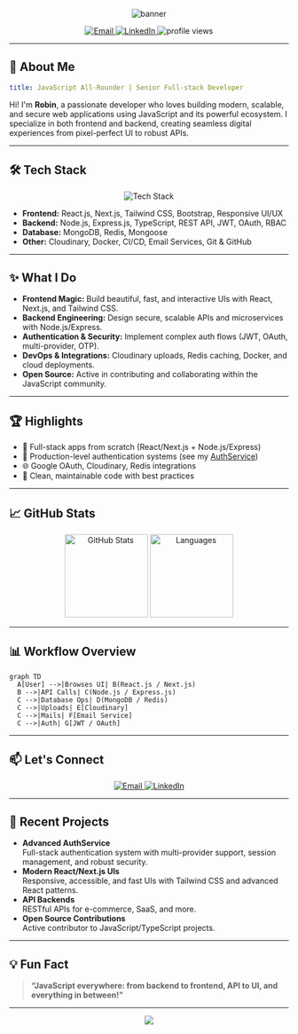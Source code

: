 <!-- Profile Banner -->
<p align="center">
  <img src="https://capsule-render.vercel.app/api?type=waving&color=gradient&height=200&section=header&text=Hi,%20I'm%20Robin%20👋&fontSize=48&fontAlignY=40&desc=JavaScript%20All-Rounder%20Developer&descAlignY=60&animation=twinkling" alt="banner"/>
</p>

<p align="center">
  <a href="mailto:your.email@example.com">
    <img src="https://img.shields.io/badge/Email-Contact-informational?style=flat-square&logo=gmail&logoColor=white&color=EA4335" alt="Email"/>
  </a>
  <a href="https://linkedin.com/in/your-linkedin">
    <img src="https://img.shields.io/badge/LinkedIn-Connect-blue?style=flat-square&logo=linkedin" alt="LinkedIn"/>
  </a>
  <img src="https://komarev.com/ghpvc/?username=jsdev-robin&label=Profile%20views&color=0e75b6&style=flat-square" alt="profile views"/>
</p>

---

## 🚀 About Me

```yaml
title: JavaScript All-Rounder | Senior Full-stack Developer
```
Hi! I'm <b>Robin</b>, a passionate developer who loves building modern, scalable, and secure web applications using JavaScript and its powerful ecosystem. I specialize in both frontend and backend, creating seamless digital experiences from pixel-perfect UI to robust APIs.

---

## 🛠️ Tech Stack

<p align="center">
  <img src="https://skillicons.dev/icons?i=js,ts,react,nextjs,nodejs,express,tailwind,mongodb,redis,html,css,bootstrap,git,github,docker" alt="Tech Stack" />
</p>

- **Frontend:** React.js, Next.js, Tailwind CSS, Bootstrap, Responsive UI/UX
- **Backend:** Node.js, Express.js, TypeScript, REST API, JWT, OAuth, RBAC
- **Database:** MongoDB, Redis, Mongoose
- **Other:** Cloudinary, Docker, CI/CD, Email Services, Git & GitHub

---

## ✨ What I Do

- **Frontend Magic:** Build beautiful, fast, and interactive UIs with React, Next.js, and Tailwind CSS.
- **Backend Engineering:** Design secure, scalable APIs and microservices with Node.js/Express.
- **Authentication & Security:** Implement complex auth flows (JWT, OAuth, multi-provider, OTP).
- **DevOps & Integrations:** Cloudinary uploads, Redis caching, Docker, and cloud deployments.
- **Open Source:** Active in contributing and collaborating within the JavaScript community.

---

## 🏆 Highlights

- 🚀 Full-stack apps from scratch (React/Next.js + Node.js/Express)
- 🔐 Production-level authentication systems (see my [AuthService](#))
- 🌐 Google OAuth, Cloudinary, Redis integrations
- 🧹 Clean, maintainable code with best practices

---

## 📈 GitHub Stats

<p align="center">
  <img src="https://github-readme-stats.vercel.app/api?username=jsdev-robin&show_icons=true&theme=radical" alt="GitHub Stats" height="150"/>
  <img src="https://github-readme-stats.vercel.app/api/top-langs/?username=jsdev-robin&layout=compact&theme=radical" alt="Languages" height="150"/>
</p>

---

## 📊 Workflow Overview

```mermaid
graph TD
  A[User] -->|Browses UI| B(React.js / Next.js)
  B -->|API Calls| C(Node.js / Express.js)
  C -->|Database Ops| D(MongoDB / Redis)
  C -->|Uploads| E[Cloudinary]
  C -->|Mails| F[Email Service]
  C -->|Auth| G[JWT / OAuth]
```

---

## 📫 Let's Connect

<p align="center">
  <a href="mailto:your.email@example.com">
    <img src="https://img.shields.io/badge/Email-Write%20me-red?style=for-the-badge&logo=gmail" alt="Email"/>
  </a>
  <a href="https://linkedin.com/in/your-linkedin">
    <img src="https://img.shields.io/badge/LinkedIn-Let's%20connect-blue?style=for-the-badge&logo=linkedin" alt="LinkedIn"/>
  </a>
</p>

---

## 📝 Recent Projects

- **Advanced AuthService**  
  Full-stack authentication system with multi-provider support, session management, and robust security.
- **Modern React/Next.js UIs**  
  Responsive, accessible, and fast UIs with Tailwind CSS and advanced React patterns.
- **API Backends**  
  RESTful APIs for e-commerce, SaaS, and more.
- **Open Source Contributions**  
  Active contributor to JavaScript/TypeScript projects.

---

## 💡 Fun Fact

> <b>“JavaScript everywhere: from backend to frontend, API to UI, and everything in between!”</b>

---

<p align="center">
  <img src="https://capsule-render.vercel.app/api?type=waving&color=gradient&height=100&section=footer"/>
</p>
